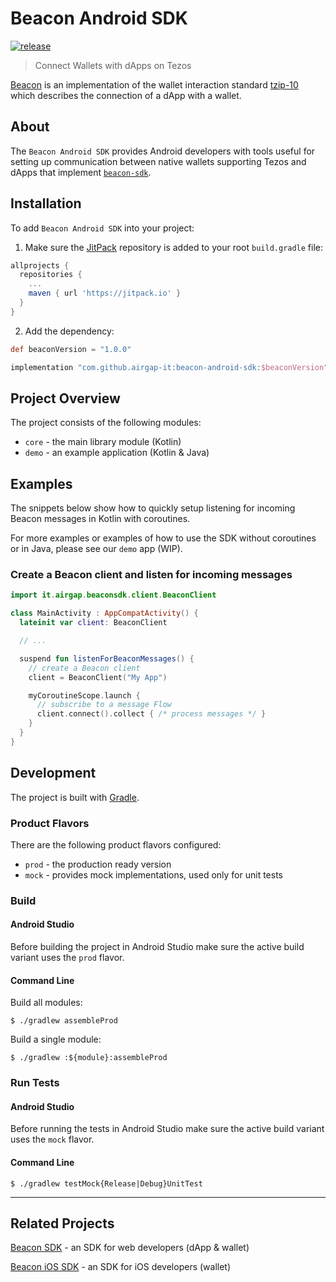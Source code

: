 # Beacon Android SDK

[![release](https://img.shields.io/jitpack/v/github/airgap-it/beacon-android-sdk)](https://jitpack.io/#airgap-it/beacon-android-sdk)

> Connect Wallets with dApps on Tezos

[Beacon](https://walletbeacon.io) is an implementation of the wallet interaction standard [tzip-10](https://gitlab.com/tzip/tzip/blob/master/proposals/tzip-10/tzip-10.md) which describes the connection of a dApp with a wallet.

## About

The `Beacon Android SDK` provides Android developers with tools useful for setting up communication between native wallets supporting Tezos and dApps that implement [`beacon-sdk`](https://github.com/airgap-it/beacon-sdk).

## Installation

To add `Beacon Android SDK` into your project:

  1. Make sure the [JitPack](https://jitpack.io/) repository is added to your root `build.gradle` file:
  ```groovy
  allprojects {
    repositories {
      ...
      maven { url 'https://jitpack.io' }
    }
  }
  ```

  2. Add the dependency:
  ```groovy
  def beaconVersion = "1.0.0"

  implementation "com.github.airgap-it:beacon-android-sdk:$beaconVersion"
  ```

<!-- TODO: ## Documentation -->

## Project Overview

The project consists of the following modules:

- `core` - the main library module (Kotlin)
- `demo` - an example application (Kotlin & Java)

## Examples

The snippets below show how to quickly setup listening for incoming Beacon messages in Kotlin with coroutines. 

For more examples or examples of how to use the SDK without coroutines or in Java, please see our `demo` app (WIP).

### Create a Beacon client and listen for incoming messages

```kotlin
import it.airgap.beaconsdk.client.BeaconClient

class MainActivity : AppCompatActivity() {
  lateinit var client: BeaconClient

  // ...

  suspend fun listenForBeaconMessages() {
    // create a Beacon client
    client = BeaconClient("My App")

    myCoroutineScope.launch {
      // subscribe to a message Flow
      client.connect().collect { /* process messages */ }
    }
  }
}
```

## Development

The project is built with [Gradle](https://gradle.org/).


### Product Flavors
There are the following product flavors configured:

- `prod` - the production ready version
- `mock` - provides mock implementations, used only for unit tests

### Build

#### Android Studio

Before building the project in Android Studio make sure the active build variant uses the `prod` flavor.

#### Command Line

Build all modules:
```
$ ./gradlew assembleProd
```

Build a single module:
```
$ ./gradlew :${module}:assembleProd
```

### Run Tests

#### Android Studio

Before running the tests in Android Studio make sure the active build variant uses the `mock` flavor.

#### Command Line

```
$ ./gradlew testMock{Release|Debug}UnitTest
```

---
## Related Projects

[Beacon SDK](https://github.com/airgap-it/beacon-sdk) - an SDK for web developers (dApp & wallet)

[Beacon iOS SDK](https://github.com/airgap-it/beacon-ios-sdk) - an SDK for iOS developers (wallet)

